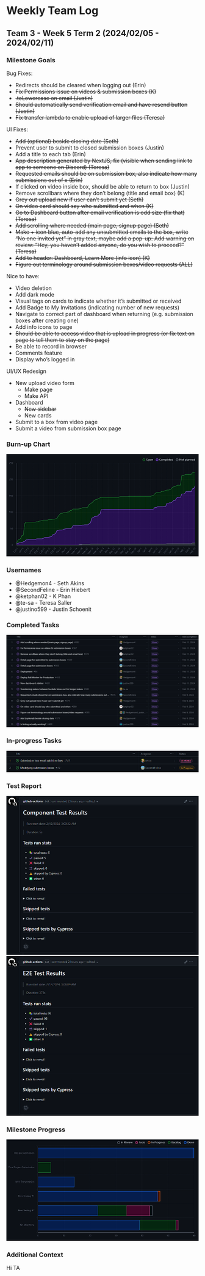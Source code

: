 # Weekly Team Log

## Team 3 - Week 5 Term 2 (2024/02/05 - 2024/02/11)

### Milestone Goals

Bug Fixes:
- Redirects should be cleared when logging out (Erin)
- ~~Fix Permissions issue on videos & submission boxes (K)~~
- ~~.toLowercase on email (Justin)~~
- ~~Should automatically send verification email and have resend button (Justin)~~
- ~~Fix transfer lambda to enable upload of larger files (Teresa)~~

UI Fixes:
- ~~Add (optional) beside closing date (Seth)~~
- Prevent user to submit to closed submission boxes (Justin)
- Add a title to each tab (Erin)
- ~~App description generated by NextJS, fix (visible when sending link to app to someone on Discord) (Teresa)~~
- ~~Requested emails should be on submission box, also indicate how many submissions out of x (Erin)~~
- If clicked on video inside box, should be able to return to box (Justin)
- Remove scrollbars where they don’t belong (title and email box) (K)
- ~~Grey out upload new if user can’t submit yet (Seth)~~
- ~~On video card should say who submitted and when (K)~~
- ~~Go to Dashboard button after email verification is odd size (fix that) (Teresa)~~
- ~~Add scrolling where needed (main page, signup page) (Seth)~~
- ~~Make + icon blue, auto-add any unsubmitted emails to the box, write “No one invited yet” in gray text, maybe add a pop-up: Add warning on review: “Hey, you haven’t added anyone, do you wish to proceed?” (Teresa)~~
- ~~Add to header: Dashboard, Learn More (info icon) (K)~~
- ~~Figure out terminology around submission boxes/video requests (ALL)~~

Nice to have:
- Video deletion
- Add dark mode
- Visual tags on cards to indicate whether it’s submitted or received
- Add Badge to My Invitations (indicating number of new requests)
- Navigate to correct part of dashboard when returning (e.g. submission boxes after creating one)
- Add info icons to page
- ~~Should be able to access video that is upload in progress (or fix text on page to tell them to stay on the page)~~
- Be able to record in browser
- Comments feature
- Display who’s logged in

UI/UX Redesign
- New upload video form
  - Make page
  - Make API
- Dashboard
  - ~~New sidebar~~
  - New cards
- Submit to a box from video page
- Submit a video from submission box page

### Burn-up Chart

![](imgs/burnup-week-5-s2.png)

### Usernames

-   @Hedgemon4 - Seth Akins
-   @SecondFeline - Erin Hiebert
-   @ketphan02 - K Phan
-   @te-sa - Teresa Saller
-   @justino599 - Justin Schoenit

### Completed Tasks

![](imgs/completed-week-5-s2.png)

### In-progress Tasks

![](imgs/in-progress-week-5-s2.png)

### Test Report

![](imgs/cypress-tests-week-5-s2-component.png)
![](imgs/cypress-tests-week-5-s2-e2e.png)

### Milestone Progress

![](imgs/milestone-progress-week-5-s2.png)

### Additional Context

Hi TA
